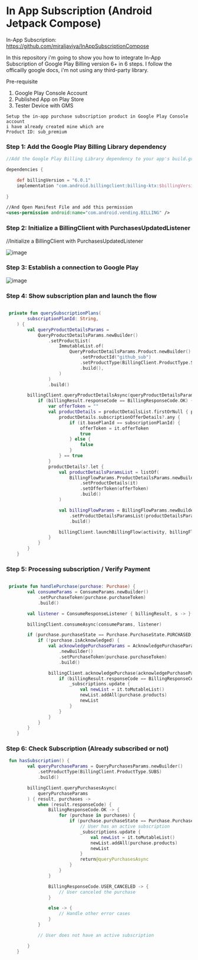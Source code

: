 # In App Subscription (Android Jetpack Compose)
In-App Subscription: https://github.com/miraljaviya/InAppSubscriptionCompose

In this repository i'm going to show you how to integrate In-App Subscription of Google Play Billing version 6+ in 6 steps. I follow the officailly google docs, i'm not using any third-party library.

Pre-requisite

1. Google Play Console Account
2. Published App on Play Store
3. Tester Device with GMS

```
Setup the in-app purchase subscription product in Google Play Console account
i have already created mine which are 
Product ID: sub_premium
```

### Step 1: Add the Google Play Billing Library dependency<br>
```gradle
//Add the Google Play Billing Library dependency to your app's build.gradle file as shown:

dependencies {

    def billingVersion = "6.0.1"
    implementation "com.android.billingclient:billing-ktx:$billingVersion"
    
}
```

```xml
//And Open Manifest File and add this permission
<uses-permission android:name="com.android.vending.BILLING" />

```


### Step 2: Initialize a BillingClient with PurchasesUpdatedListener<br>

 //Initialize a BillingClient with PurchasesUpdatedListener
 
![image](https://github.com/miraljaviya/InAppSubscriptionCompose/assets/56391753/5b0ed257-e903-44ea-8149-afdba9757875)


### Step 3: Establish a connection to Google Play<br>

![image](https://github.com/miraljaviya/InAppSubscriptionCompose/assets/56391753/2e9c14a1-97dc-4c95-a5c5-120d5020ea81)

### Step 4: Show subscription plan and launch the flow <br>

```kotlin

 private fun querySubscriptionPlans(
        subscriptionPlanId: String,
    ) {
        val queryProductDetailsParams =
            QueryProductDetailsParams.newBuilder()
                .setProductList(
                    ImmutableList.of(
                        QueryProductDetailsParams.Product.newBuilder()
                            .setProductId("github_sub")
                            .setProductType(BillingClient.ProductType.SUBS)
                            .build(),
                    )
                )
                .build()

        billingClient.queryProductDetailsAsync(queryProductDetailsParams) { billingResult, productDetailsList ->
            if (billingResult.responseCode == BillingResponseCode.OK) {
                var offerToken = ""
                val productDetails = productDetailsList.firstOrNull { productDetails ->
                    productDetails.subscriptionOfferDetails?.any {
                        if (it.basePlanId == subscriptionPlanId) {
                            offerToken = it.offerToken
                            true
                        } else {
                            false
                        }
                    } == true
                }
                productDetails?.let {
                    val productDetailsParamsList = listOf(
                        BillingFlowParams.ProductDetailsParams.newBuilder()
                            .setProductDetails(it)
                            .setOfferToken(offerToken)
                            .build()
                    )

                    val billingFlowParams = BillingFlowParams.newBuilder()
                        .setProductDetailsParamsList(productDetailsParamsList)
                        .build()

                    billingClient.launchBillingFlow(activity, billingFlowParams)
                }
            }
        }
    }
```

### Step 5: Processing subscription / Verify Payment<br>

```kotlin

 private fun handlePurchase(purchase: Purchase) {
        val consumeParams = ConsumeParams.newBuilder()
            .setPurchaseToken(purchase.purchaseToken)
            .build()

        val listener = ConsumeResponseListener { billingResult, s -> }

        billingClient.consumeAsync(consumeParams, listener)

        if (purchase.purchaseState == Purchase.PurchaseState.PURCHASED) {
            if (!purchase.isAcknowledged) {
                val acknowledgePurchaseParams = AcknowledgePurchaseParams
                    .newBuilder()
                    .setPurchaseToken(purchase.purchaseToken)
                    .build()

                billingClient.acknowledgePurchase(acknowledgePurchaseParams) { billingResult ->
                    if (billingResult.responseCode == BillingResponseCode.OK) {
                        _subscriptions.update {
                            val newList = it.toMutableList()
                            newList.addAll(purchase.products)
                            newList
                        }
                    }
                }
            }
        }
    }

```

### Step 6: Check Subscription (Already subscribed or not) <br>

```kotlin
 fun hasSubscription() {
        val queryPurchaseParams = QueryPurchasesParams.newBuilder()
            .setProductType(BillingClient.ProductType.SUBS)
            .build()

        billingClient.queryPurchasesAsync(
            queryPurchaseParams
        ) { result, purchases ->
            when (result.responseCode) {
                BillingResponseCode.OK -> {
                    for (purchase in purchases) {
                        if (purchase.purchaseState == Purchase.PurchaseState.PURCHASED) {
                            // User has an active subscription
                            _subscriptions.update {
                                val newList = it.toMutableList()
                                newList.addAll(purchase.products)
                                newList
                            }
                            return@queryPurchasesAsync
                        }
                    }
                }

                BillingResponseCode.USER_CANCELED -> {
                    // User canceled the purchase
                }

                else -> {
                    // Handle other error cases
                }
            }

            // User does not have an active subscription

        }
    }

```
